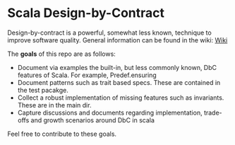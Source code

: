 # Scala Design-by-Contract

Design-by-contract is a powerful, somewhat less known, technique to improve software quality. 
General information can be found in the wiki:
[Wiki](https://github.com/timroberts/sdbc/wiki)

The **goals** of this repo are as follows:
* Document via examples the built-in, but less commonly known, DbC features of Scala. For example, Predef.ensuring
* Document patterns such as trait based specs. These are contained in the test pacakge.
* Collect a robust implementation of missing features such as invariants. These are in the main dir.
* Capture discussions and documents regarding implementation, trade-offs and growth scenarios around DbC in scala

Feel free to contribute to these goals.
